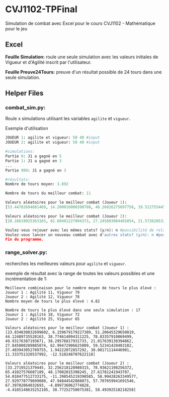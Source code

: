 
# CVJ1102-TPFinal

Simulation de combat avec Excel pour le cours CVJ1102 - Mathématique pour le jeu

## Excel

**Feuille Simulation:**
roule une seule simulation avec les valeurs initiales de Vigueur et d'Agilité inscrit par l'utilisateur.

 **Feuille Preuve24Tours:**
preuve d'un résultat possible de 24 tours dans une seule simulation. 


## Helper Files

### combat_sim.py:
Roule x simulations utilisant les variables `agilite` et `vigueur`.

Exemple d'utilisation
```python
JOUEUR 1: agilite et vigueur: 50 40 #input 
JOUEUR 2: agilite et vigueur: 50 40 #input

#simulations:
Partie 0: J1 a gagné en 5 
Partie 1: J1 a gagné en 3
...
Partie 999: J1 a gagné en 3

#résultats:
Nombre de tours moyen: 3.892

Nombre de tours du meilleur combat: 11

Valeurs aléatoires pour le meilleur combat (Joueur 1):
[53.44782694681469, 14.200016000390708, 48.26826275697758, 19.51275544506552, 28.301464861506673, 21.183325873610674, 35.69505775217726, 86.168300460618456, 25.596448196274054, 44.90202218085367, 38.44625602164894]

Valeurs aléatoires pour le meilleur combat (Joueur 2):
[28.16619025363103, 82.60481227894373, 27.245603084481054, 21.572620532990992, 37.08896735340617, 29.964655589659497, 48.47742837416905, 0.6749833051113756, 3.97556201461488, 46.0077420597136, 15.448985822904753]

Voulez-vous rejouer avec les mêmes stats? (y/n): n #possibilité de relancer une simulation
Voulez-vous lancer un nouveau combat avec d'autres stats? (y/n): n #possibilité de changer les valeurs initiales
Fin du programme.
```

### range_solver.py:

recherches les meilleures valeurs pour `agilite` et `vigueur`.

exemple de résultat avec la range de toutes les valeurs possibles et une incrémentation de 1:
```
Meilleure combinaison pour le nombre moyen de tours le plus élevé :
Joueur 1 : Agilité 11, Vigueur 79
Joueur 2 : Agilité 12, Vigueur 78
Nombre moyen de tours le plus élevé : 4.82

Nombre de tours le plus élevé dans une seule simulation : 17
Joueur 1 : Agilité 18, Vigueur 72
Joueur 2 : Agilité 25, Vigueur 65

Valeurs aléatoires pour le meilleur combat (Joueur 1) :
[23.834830832699602, 6.159679179227389, 51.20645329650819, 44.12489735528163, 38.774614094311225, 78.83357910069499, 49.93176387193671, 38.29576817931733, 21.017639130394862, 27.845000289885874, 62.99472906625009, 59.52341420403182, 27.483943052789755, 1.94222072857292, 38.08171114446901, 11.333751320537992, -12.510248707622118]

Valeurs aléatoires pour le meilleur combat (Joueur 2) :
[33.2719521379445, 32.256218128980315, 78.93621198256372, 65.41027576607189, 48.17002015398245, 27.61781241943787, 54.010477512733175, -11.398545219398585, 58.99428263349577, 27.929778779699088, 47.94844542888073, 57.707659941691546, 67.39702064032693, -4.899736062774828, 
-4.4185148635252105, 30.77252750075381, 58.49392518218258]
```

